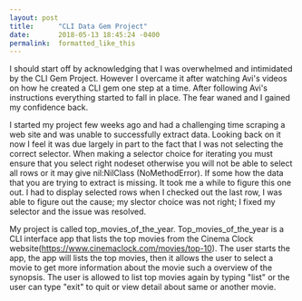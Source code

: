 ```yaml
---
layout: post
title:      "CLI Data Gem Project"
date:       2018-05-13 18:45:24 -0400
permalink:  formatted_like_this
---
```




I should start off by acknowledging that I was overwhelmed and intimidated by the CLI Gem Project.  However I overcame it after watching Avi's videos on how he created a CLI gem one step at a time.  After following Avi's instructions everything started to fall in place.  The fear waned and I gained my confidence back. 

I started my project few weeks ago and had a challenging time scraping a web site and was unable to successfully extract data.  Looking back on it now I feel it was due largely in part  to the fact that I was not selecting the correct selector. When making a selector choice for iterating you must ensure that you select right nodeset otherwise you will not be able to select all rows or it may give nil:NilClass (NoMethodError). If some how the data that you are trying to extract is missing. It took me a while to figure this one out. I had to display selected rows when I checked out the last row, I was able to figure out the cause; my slector choice was not right; I fixed my selector and the issue was resolved.

My project is called top_movies_of_the_year. Top_movies_of_the_year is a CLI interface app that lists the top movies from the Cinema Clock website(https://www.cinemaclock.com/movies/top-10). The user starts the app, the app will  lists the top movies, then it  allows the user to select a movie to get more information about the movie such a overview of the synopsis. The user is allowed to list top movies again by typing "list" or the user can type "exit" to quit or view detail about same or another movie.
